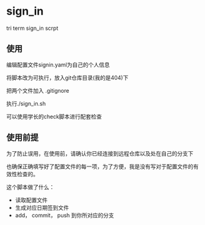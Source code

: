 # sign_in
tri term sign_in scrpt


## 使用

编辑配置文件signin.yaml为自己的个人信息

将脚本改为可执行，放入git仓库目录(我的是404)下

把两个文件加入 .gitignore

执行./sign_in.sh



可以使用学长的check脚本进行配套检查

## 使用前提

为了防止误用，在使用前，请确认你已经连接到远程仓库以及处在自己的分支下

也确保正确填写好了配置文件的每一项，为了方便，我是没有写对于配置文件的有效性检查的。



这个脚本做了什么：

- 读取配置文件
- 生成对应日期签到文件
- add， commit， push 到你所对应的分支



